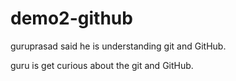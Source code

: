 # demo2-github

guruprasad said he is understanding git and GitHub.

guru is get curious about the git and GitHub.